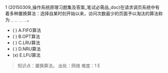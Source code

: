 1
(20150309_操作系统原理习题集及答案_笔试必需品_doc)在请求调页系统中有着多种置换算法：选择自某时刻开始以来，访问次数最少的页面予以淘汰的算法称
为﹎﹎﹎﹎。
- ( ) A.FIFO算法 
- ( ) B.OPT算法 
- ( ) C.LRU算法 
- ( ) D.NRU算法 
- (x) E.LFU算法

> 知识点：置换算法。
> 出处：网络
> 难度：1
> E
